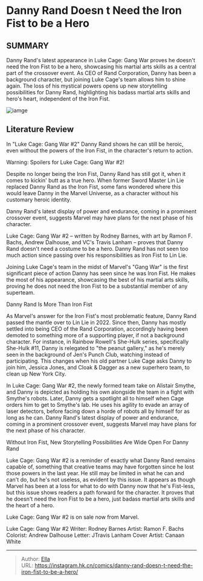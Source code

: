 # Danny Rand Doesn t Need the Iron Fist to be a Hero


## SUMMARY 



  Danny Rand&#39;s latest appearance in Luke Cage: Gang War proves he doesn&#39;t need the Iron Fist to be a hero, showcasing his martial arts skills as a central part of the crossover event.   As CEO of Rand Corporation, Danny has been a background character, but joining Luke Cage&#39;s team allows him to shine again.   The loss of his mystical powers opens up new storytelling possibilities for Danny Rand, highlighting his badass martial arts skills and hero&#39;s heart, independent of the Iron Fist.  

![iamge](https://static1.srcdn.com/wordpress/wp-content/uploads/2022/01/Iron-Fist-Danny-Rand-Replacement.jpg)

## Literature Review

In &#34;Luke Cage: Gang War #2&#34; Danny Rand shows he can still be heroic, even without the powers of the Iron Fist, in the character&#39;s return to action.




Warning: Spoilers for Luke Cage: Gang War #2!




Despite no longer being the Iron Fist, Danny Rand has still got it, when it comes to kickin&#39; butt as a true hero. When former Sword Master Lin Lie replaced Danny Rand as the Iron Fist, some fans wondered where this would leave Danny in the Marvel Universe, as a character without his customary heroic identity.



Danny Rand&#39;s latest display of power and endurance, coming in a prominent crossover event, suggests Marvel may have plans for the next phase of his character.




Luke Cage: Gang War #2 – written by Rodney Barnes, with art by Ramon F. Bachs, Andrew Dalhouse, and VC&#39;s Travis Lanham – proves that Danny Rand doesn&#39;t need a costume to be a hero. Danny Rand has not seen too much action since passing over his responsibilities as Iron Fist to Lin Lie.

          




Joining Luke Cage&#39;s team in the midst of Marvel&#39;s &#34;Gang War&#34; is the first significant piece of action Danny has seen since he was Iron Fist. He makes the most of his appearance, showcasing the best of his martial arts skills, proving he does not need the Iron Fist to be a substantial member of any superteam.


 Danny Rand Is More Than Iron Fist 
          

As Marvel&#39;s answer for the Iron Fist&#39;s most problematic feature, Danny Rand passed the mantle over to Lin Lie in 2022. Since then, Danny has mostly settled into being CEO of the Rand Corporation, accordingly having been demoted to something more of a supporting player, if not a background character. For instance, in Rainbow Rowell&#39;s She-Hulk series, specifically She-Hulk #11, Danny is relegated to &#34;the peanut gallery,&#34; as he&#39;s merely seen in the background of Jen&#39;s Punch Club, watching instead of participating. This changes when his old partner Luke Cage asks Danny to join him, Jessica Jones, and Cloak &amp; Dagger as a new superhero team, to clean up New York City.




In Luke Cage: Gang War #2, the newly formed team take on Alistair Smythe, and Danny is depicted as holding his own alongside the team in a fight with Smythe&#39;s robots. Later, Danny gets a spotlight all to himself when Cage orders him to get to Smythe&#39;s lab. He uses his agility to evade an array of laser detectors, before facing down a horde of robots all by himself for as long as he can. Danny Rand&#39;s latest display of power and endurance, coming in a prominent crossover event, suggests Marvel may have plans for the next phase of his character.



 Without Iron Fist, New Storytelling Possibilities Are Wide Open For Danny Rand 


          

Luke Cage: Gang War #2 is a reminder of exactly what Danny Rand remains capable of, something that creative teams may have forgotten since he lost those powers in the last year. He still may be limited in what he can and can&#39;t do, but he&#39;s not useless, as evident by this issue. It appears as though Marvel has been at a loss for what to do with Danny now that he&#39;s Fist-less, but this issue shows readers a path forward for the character. It proves that he doesn&#39;t need the Iron Fist to be a hero, just badass martial arts skills and the heart of a hero.




Luke Cage: Gang War #2 is on sale now from Marvel.

 Luke Cage: Gang War #2                 Writer: Rodney Barnes   Artist: Ramon F. Bachs   Colorist: Andrew Dalhouse   Letter: JTravis Lanham   Cover Artist: Canaan White      




---

> Author: [Ella](https://instagram.hk.cn/)  
> URL: https://instagram.hk.cn/comics/danny-rand-doesn-t-need-the-iron-fist-to-be-a-hero/  

